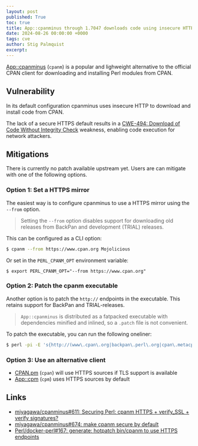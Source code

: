 ```yaml
---
layout: post
published: True
toc: true
title: App::cpanminus through 1.7047 downloads code using insecure HTTP
date: 2024-08-26 00:00:00 +0000
tags: cve
author: Stig Palmquist
excerpt: 
---
```


[App::cpanminus](https://metacpan.org/pod/App::cpanminus) (`cpanm`) is a popular
and lighweight alternative to the official CPAN client for downloading and
installing Perl modules from CPAN.

## Vulnerability

In its default configuration cpanminus uses insecure HTTP to download and
install code from CPAN.

The lack of a secure HTTPS default results in a [CWE-494: Download of Code
Without Integrity Check](https://cwe.mitre.org/data/definitions/494.html)
weakness, enabling code execution for network attackers.


## Mitigations

There is currently no patch available upstream yet. Users are can mitigate with
one of the following options.

### Option 1: Set a HTTPS mirror

The easiest way is to configure cpanminus to use a HTTPS mirror using the
`--from` option.

> Setting the `--from` option disables support for downloading old
> releases from BackPan and development (TRIAL) releases.

This can be configured as a CLI option:

```sh
$ cpanm --from https://www.cpan.org Mojolicious
```

Or set in the `PERL_CPANM_OPT` environment variable:

```
$ export PERL_CPANM_OPT="--from https://www.cpan.org"
```


### Option 2: Patch the cpanm executable

Another option is to patch the `http://` endpoints in the executable. This
retains support for BackPan and TRIAL-releases.

> `App::cpanminus` is distributed as a fatpacked executable with
> dependencies minified and inlined, so a `.patch` file is not convenient.

To patch the executable, you can run the following oneliner:

```sh
$ perl -pi -E 's{http://(www\.cpan\.org|backpan\.perl\.org|cpan\.metacpan\.org|fastapi\.metacpan\.org|cpanmetadb\.plackperl\.org)}{https://$1}g' /path/to/cpanm
```

### Option 3:  Use an alternative client

- [CPAN.pm](https://metacpan.org/dist/CPAN) (`cpan`) will use HTTPS sources if TLS support is available  
- [App::cpm](https://metacpan.org/pod/App::cpm) (`cpm`) uses HTTPS sources by default

## Links

- [miyagawa/cpanminus#611: Securing Perl: cpanm HTTPS + verify_SSL + verify signatures?](https://github.com/miyagawa/cpanminus/issues/611)
- [miyagawa/cpanminus#674: make cpanm secure by default](https://github.com/miyagawa/cpanminus/pull/674)
- [Perl/docker-perl#167: generate: hotpatch bin/cpanm to use HTTPS endpoints](https://github.com/Perl/docker-perl/pull/167)
